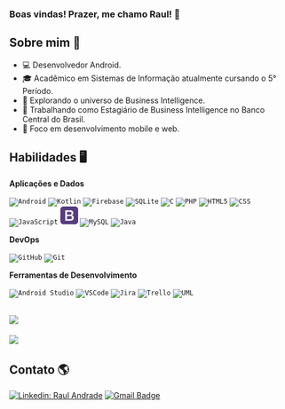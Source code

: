 ### Boas vindas! Prazer, me chamo Raul! 👋

## Sobre mim 💭

- 💻   Desenvolvedor Android.
- 🎓   Acadêmico em Sistemas de Informação atualmente cursando o 5° Período.
- 🤔   Explorando o universo de Business Intelligence.
- 💼   Trabalhando como Estagiário de Business Intelligence no Banco Central do Brasil.
- 🌱   Foco em desenvolvimento mobile e web.

## Habilidades 🖥️

**Aplicações e Dados**

<code><img height="32" src="https://user-images.githubusercontent.com/58220939/108645754-9ba10380-7492-11eb-8cb4-796ec3385dd5.png" alt="Android"/></code>
<code><img height="32" src="https://user-images.githubusercontent.com/58220939/108645775-a9ef1f80-7492-11eb-80aa-54c4dc30b9f8.png" alt="Kotlin"/></code>
<code><img height="32" src="https://user-images.githubusercontent.com/58220939/108645827-d60aa080-7492-11eb-9f4e-9f92289dca3c.png" alt="Firebase"/></code>
<code><img height="32" src="https://user-images.githubusercontent.com/58220939/108646955-35b67b00-7496-11eb-8c05-4f416fcfd554.png" alt="SQLite"/></code>
<code><img height="32" src="https://cdn.iconscout.com/icon/free/png-512/c-programming-569564.png" alt="C"/></code>
<code><img height="32" src="https://user-images.githubusercontent.com/58220939/108646420-92189b00-7494-11eb-9374-ec17226e27a6.png" alt="PHP"/></code>
<code><img height="32" src="https://user-images.githubusercontent.com/58220939/108646801-cd679980-7495-11eb-8d13-fc052e5f66a1.png" alt="HTML5"/></code>
<code><img height="32" src="https://user-images.githubusercontent.com/58220939/108646787-be80e700-7495-11eb-8a48-78720b060ea3.png" alt="CSS"/></code>
<code><img height="32" src="https://user-images.githubusercontent.com/58220939/108646901-14558f00-7496-11eb-8f1a-ac4258a63e9a.png" alt="JavaScript"/></code>
<code><img height="32" src="https://raw.githubusercontent.com/github/explore/80688e429a7d4ef2fca1e82350fe8e3517d3494d/topics/bootstrap/bootstrap.png" alt="Bootstrap"/></code>
<code><img height="32" src="https://user-images.githubusercontent.com/58220939/108646192-cf305d80-7493-11eb-803e-e3df0a0ad8c9.png" alt="MySQL"/></code>
<code><img height="32" src="https://user-images.githubusercontent.com/58220939/108645712-7f9d6200-7492-11eb-956d-30912957293e.png" alt="Java"/></code>

**DevOps**

<code><img height="32" src="https://cdn3.iconfinder.com/data/icons/inficons/512/github.png" alt="GitHub"/></code>
<code><img height="32" src="https://user-images.githubusercontent.com/58220939/108646158-ba53ca00-7493-11eb-9425-4c5ac24642fc.png" alt="Git"/></code>

**Ferramentas de Desenvolvimento**

<code><img height="32" src="https://user-images.githubusercontent.com/58220939/108645964-3699dd80-7493-11eb-8e5a-353e6546554a.png" alt="Android Studio"/></code>
<code><img height="32" src="https://user-images.githubusercontent.com/58220939/108645928-1cf89600-7493-11eb-8182-8cd8d7cd1994.png" alt="VSCode"/></code>
<code><img height="32" src="https://cdn.worldvectorlogo.com/logos/jira-1.svg" alt="Jira"/></code>
<code><img height="32" src="https://cdn.iconscout.com/icon/free/png-512/trello-6-569395.png" alt="Trello"/></code>
<code><img height="32" src="https://user-images.githubusercontent.com/58220939/108646599-3569b000-7495-11eb-905b-bff8f4e0ccd3.png" alt="UML"/></code>

<br>

<a href="https://github.com/radwulf21">
  <img height="180em" src="https://github-readme-stats.vercel.app/api?username=radwulf21&theme=dracula&show_icons=true" />
</a>

<br>
<br>

<a href="https://github.com/radwulf21">
  <img src="https://github-readme-stats.vercel.app/api/top-langs/?username=radwulf21&theme=dracula&layout=compact&langs_count=4&custom_title=radwulf21%27s+Most+Used+Languages" />
</a>

## Contato 🌎

[![Linkedin: Raul Andrade](https://img.shields.io/badge/-raulandrade21-blue?style=flat-square&logo=Linkedin&logoColor=white&link=https://www.linkedin.com/in/raul-andrade21/)](https://www.linkedin.com/in/raul-andrade21/)
[![Gmail Badge](https://img.shields.io/badge/-raul.andrade21@gmail.com-006bed?style=flat-square&logo=Gmail&logoColor=white&link=mailto:SEU-EMAIL)](mailto:raul.andrade21@email.com)
